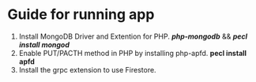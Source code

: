 # Guide for running app

1. Install MongoDB Driver and Extention for PHP. ***php-mongodb*** && ***pecl install mongod***
2. Enable PUT/PACTH method in PHP by installing php-apfd. **pecl install apfd**
3. Install the grpc extension to use Firestore.
